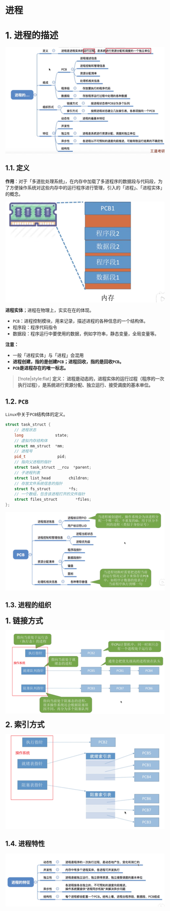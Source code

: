 # 进程

# 1. 进程的描述

<p style="text-align:center;"><img src="../../image/os/summary7.png" align="middle" /></p>

## 1.1. 定义

**作用**：对于「多道批处理系统」，在内存中加载了多道程序的数据段与代码段，为了方便操作系统对这些内存中的运行程序进行管理，引入的「进程」、「进程实体」的概念。


<p style="text-align:center;"><img src="../../image/os/processEntity.png" align="middle" /></p>


**进程实体**；进程在物理上，实实在在的体现。
- `PCB`：进程控制模块，用来记录，描述进程的各种信息的一个结构体。
- 程序段：程序代码指令
- 数据段：程序运行中要使用的数据，例如字符串，静态变量，全局变量等。

**注意：** 
- 一般「进程实体」与「进程」会混用
- **进程创建，指的是创建`PCB`；进程回收，指的是回收`PCB`。**
- **`PCB`是进程存在的唯一标志。**

> [!note|style:flat]
> **定义： 进程是动态的，进程实体的运行过程（程序的一次执行过程），是系统进行资源分配、独立运行、接受调度的基本单位。**

## 1.2. `PCB`

`Linux`中关于`PCB`结构体的定义。
```cpp
struct task_struct {
    // 进程状态
    long              state;
    // 虚拟内存结构体
    struct mm_struct  *mm;
    // 进程号
    pid_t              pid;
    // 指向父进程的指针
    struct task_struct __rcu  *parent;
    // 子进程列表
    struct list_head        children;
    // 存放文件系统信息的指针
    struct fs_struct        *fs;
    // 一个数组，包含该进程打开的文件指针
    struct files_struct        *files;
};
```

<p style="text-align:center;"><img src="../../image/os/pcb.png" align="middle" /></p>


## 1.3. 进程的组织

<span style="font-size:24px;font-weight:bold" class="section2">1. 链接方式</span>

<p style="text-align:center;"><img src="../../image/os/process_link.png" align="middle" /></p>

<span style="font-size:24px;font-weight:bold" class="section2">2. 索引方式</span>

<p style="text-align:center;"><img src="../../image/os/process_index.png" align="middle" /></p>

## 1.4. 进程特性

<p style="text-align:center;"><img src="../../image/os/procee_feature.png" align="middle" /></p>